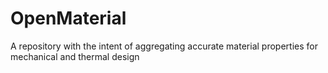 # OpenMaterial
A repository with the intent of aggregating accurate material properties for mechanical and thermal design
